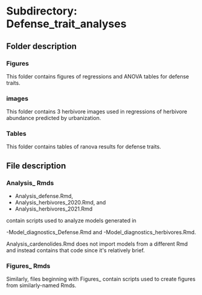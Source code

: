 # Subdirectory: Defense_trait_analyses

## Folder description

### Figures

This folder contains figures of regressions and ANOVA tables for defense traits.

### images

This folder contains 3 herbivore images used in regressions of herbivore abundance predicted by urbanization.

### Tables

This folder contains tables of ranova results for defense traits.

## File description

### Analysis_ Rmds

- Analysis_defense.Rmd,
- Analysis_herbivores_2020.Rmd, and
- Analysis_herbivores_2021.Rmd

contain scripts used to analyze models generated in

-Model_diagnostics_Defense.Rmd and
-Model_diagnostics_herbivores.Rmd.

Analysis_cardenolides.Rmd does not import models from a different Rmd and instead contains that code since it's relatively brief.

### Figures_ Rmds

Similarly, files beginning with Figures_ contain scripts used to create figures from similarly-named Rmds.
